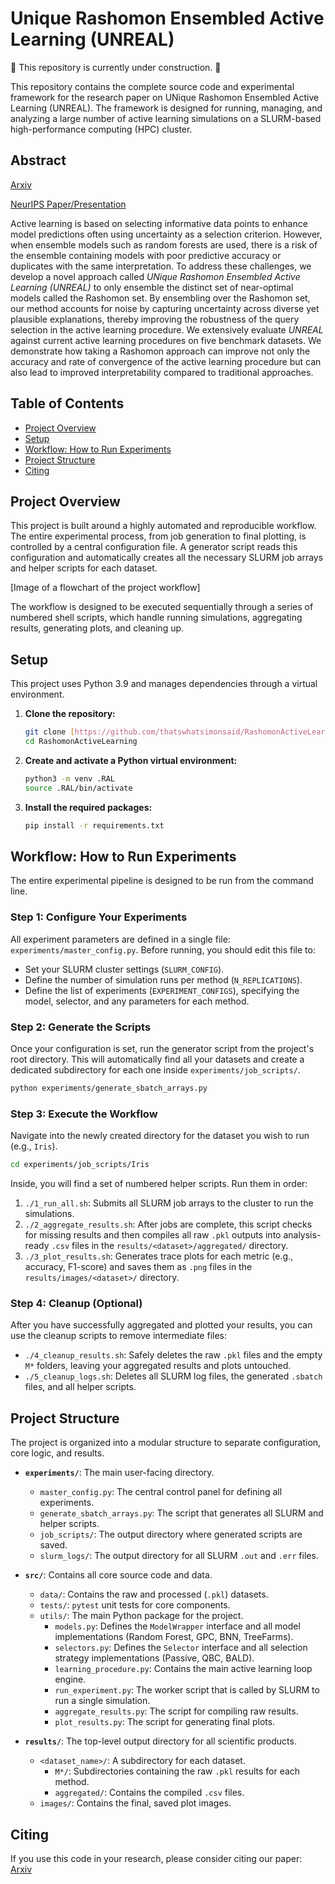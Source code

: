 # Unique Rashomon Ensembled Active Learning (UNREAL)

🚧 This repository is currently under construction. 🚧

This repository contains the complete source code and experimental framework for the research paper on UNique Rashomon Ensembled Active Learning (UNREAL). The framework is designed for running, managing, and analyzing a large number of active learning simulations on a SLURM-based high-performance computing (HPC) cluster.

## Abstract

[Arxiv](https://arxiv.org/abs/2503.06770)

[NeurIPS Paper/Presentation](https://neurips.cc/virtual/2024/98966)

Active learning is based on selecting informative data points to enhance model predictions often using uncertainty as a selection criterion. However, when ensemble models such as random forests are used, there is a risk of the ensemble containing models with poor predictive accuracy or duplicates with the same interpretation. To address these challenges, we develop a novel approach called *UNique Rashomon Ensembled Active Learning (UNREAL)* to only ensemble the distinct set of near-optimal models called the Rashomon set. By ensembling over the Rashomon set, our method accounts for noise by capturing uncertainty across diverse yet plausible explanations, thereby improving the robustness of the query selection in the active learning procedure. We extensively evaluate *UNREAL* against current active learning procedures on five benchmark datasets. We demonstrate how taking a Rashomon approach can improve not only the accuracy and rate of convergence of the active learning procedure but can also lead to improved interpretability compared to traditional approaches. 

## Table of Contents

* [Project Overview](#project-overview)
* [Setup](#setup)
* [Workflow: How to Run Experiments](#workflow-how-to-run-experiments)
* [Project Structure](#project-structure)
* [Citing](#citing)

## Project Overview

This project is built around a highly automated and reproducible workflow. The entire experimental process, from job generation to final plotting, is controlled by a central configuration file. A generator script reads this configuration and automatically creates all the necessary SLURM job arrays and helper scripts for each dataset.

[Image of a flowchart of the project workflow]

The workflow is designed to be executed sequentially through a series of numbered shell scripts, which handle running simulations, aggregating results, generating plots, and cleaning up.

## Setup

This project uses Python 3.9 and manages dependencies through a virtual environment.

1.  **Clone the repository:**
    ```bash
    git clone [https://github.com/thatswhatsimonsaid/RashomonActiveLearning.git](https://github.com/thatswhatsimonsaid/RashomonActiveLearning.git)
    cd RashomonActiveLearning
    ```

2.  **Create and activate a Python virtual environment:**
    ```bash
    python3 -m venv .RAL
    source .RAL/bin/activate
    ```

3.  **Install the required packages:**
    ```bash
    pip install -r requirements.txt
    ```

## Workflow: How to Run Experiments

The entire experimental pipeline is designed to be run from the command line.

### Step 1: Configure Your Experiments

All experiment parameters are defined in a single file: `experiments/master_config.py`. Before running, you should edit this file to:

* Set your SLURM cluster settings (`SLURM_CONFIG`).
* Define the number of simulation runs per method (`N_REPLICATIONS`).
* Define the list of experiments (`EXPERIMENT_CONFIGS`), specifying the model, selector, and any parameters for each method.

### Step 2: Generate the Scripts

Once your configuration is set, run the generator script from the project's root directory. This will automatically find all your datasets and create a dedicated subdirectory for each one inside `experiments/job_scripts/`.

```bash
python experiments/generate_sbatch_arrays.py
```

### Step 3: Execute the Workflow

Navigate into the newly created directory for the dataset you wish to run (e.g., `Iris`).

```bash
cd experiments/job_scripts/Iris
```

Inside, you will find a set of numbered helper scripts. Run them in order:

1.  `./1_run_all.sh`: Submits all SLURM job arrays to the cluster to run the simulations.
2.  `./2_aggregate_results.sh`: After jobs are complete, this script checks for missing results and then compiles all raw `.pkl` outputs into analysis-ready `.csv` files in the `results/<dataset>/aggregated/` directory.
3.  `./3_plot_results.sh`: Generates trace plots for each metric (e.g., accuracy, F1-score) and saves them as `.png` files in the `results/images/<dataset>/` directory.

### Step 4: Cleanup (Optional)

After you have successfully aggregated and plotted your results, you can use the cleanup scripts to remove intermediate files:

* `./4_cleanup_results.sh`: Safely deletes the raw `.pkl` files and the empty `M*` folders, leaving your aggregated results and plots untouched.
* `./5_cleanup_logs.sh`: Deletes all SLURM log files, the generated `.sbatch` files, and all helper scripts.

## Project Structure

The project is organized into a modular structure to separate configuration, core logic, and results.

* **`experiments/`**: The main user-facing directory.
    * `master_config.py`: The central control panel for defining all experiments.
    * `generate_sbatch_arrays.py`: The script that generates all SLURM and helper scripts.
    * `job_scripts/`: The output directory where generated scripts are saved.
    * `slurm_logs/`: The output directory for all SLURM `.out` and `.err` files.

* **`src/`**: Contains all core source code and data.
    * `data/`: Contains the raw and processed (`.pkl`) datasets.
    * `tests/`: `pytest` unit tests for core components.
    * `utils/`: The main Python package for the project.
        * `models.py`: Defines the `ModelWrapper` interface and all model implementations (Random Forest, GPC, BNN, TreeFarms).
        * `selectors.py`: Defines the `Selector` interface and all selection strategy implementations (Passive, QBC, BALD).
        * `learning_procedure.py`: Contains the main active learning loop engine.
        * `run_experiment.py`: The worker script that is called by SLURM to run a single simulation.
        * `aggregate_results.py`: The script for compiling raw results.
        * `plot_results.py`: The script for generating final plots.

* **`results/`**: The top-level output directory for all scientific products.
    * `<dataset_name>/`: A subdirectory for each dataset.
        * `M*/`: Subdirectories containing the raw `.pkl` results for each method.
        * `aggregated/`: Contains the compiled `.csv` files.
    * `images/`: Contains the final, saved plot images.

## Citing

If you use this code in your research, please consider citing our paper: [Arxiv](https://arxiv.org/abs/2503.06770)